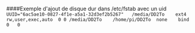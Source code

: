 ####Exemple d'ajout de disque dur dans /etc/fstab avec un uid
``UUID="6ac5ae10-0827-4f1e-a5a1-32d3ef2b5267"	/media/DD2To	ext4 rw,user,exec,auto	0 0 /media/DD2To	/home/pi/DD2To	none	bind	0	0``

